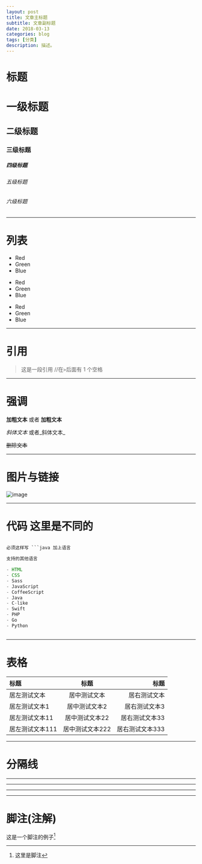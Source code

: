 ```yaml
---
layout: post
title: 文章主标题
subtitle: 文章副标题
date: 2018-03-13
categories: blog
tags: [分类]
description: 描述。
---
```



# 标题

# 一级标题
## 二级标题
### 三级标题
##### 四级标题
###### 五级标题
###### 六级标题

----

# 列表
 
- Red
- Green
- Blue

* Red
* Green
* Blue

+ Red
+ Green
+ Blue

---

# 引用

> 这是一段引用    //在`>`后面有 1 个空格


---

# 强调

**加粗文本** 或者 __加粗文本__

*斜体文本*  或者_斜体文本_

~~删除文本~~

---

# 图片与链接

![image](https://note.youdao.com/favicon.ico)

---

# 代码 这里是不同的


```Java

必须这样写 ```java 加上语言

支持的其他语言

- HTML
- CSS
- Sass
- JavaScript
- CoffeeScript
- Java
- C-like
- Swift
- PHP
- Go
- Python



```

---

# 表格

|标题|标题|标题|
|:---|:---:|---:|
|居左测试文本|居中测试文本|居右测试文本|
|居左测试文本1|居中测试文本2|居右测试文本3|
|居左测试文本11|居中测试文本22|居右测试文本33|
|居左测试文本111|居中测试文本222|居右测试文本333|


---


# 分隔线

***
---
___

* * *


# 脚注(注解)

这是一个脚注的例子[^1]

[^1]: 这里是脚注

 

